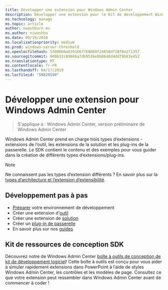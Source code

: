 ```yaml
---
title: Développer une extension pour Windows Admin Center
description: Développer une extension pour le Kit de développement Windows Admin Center (projet Honolulu)
ms.technology: manage
ms.topic: article
author: nwashburn-ms
ms.author: niwashbu
ms.date: 09/19/2018
ms.localizationpriority: medium
ms.prod: windows-server-threshold
ms.openlocfilehash: 53000b6a8391667768069f24658df28f8e271357
ms.sourcegitcommit: 0d0b32c8986ba7db9536e0b8648d4ddf9b03e452
ms.translationtype: MT
ms.contentlocale: fr-FR
ms.lasthandoff: 04/17/2019
ms.locfileid: "59829590"
---
```

# <a name="develop-an-extension-for-windows-admin-center"></a>Développer une extension pour Windows Admin Center

>S'applique à : Windows Admin Center, version préliminaire de Windows Admin Center

Windows Admin Center prend en charge trois types d’extensions - extensions de l’outil, les extensions de la solution et les plug-ins de la passerelle. Le SDK contient le contenu et des exemples pour vous guider dans la création de différents types d’extensions/plug-ins.

> [!NOTE]
> Ne connaissent pas les types d’extension différents ? En savoir plus sur la [types d’architecture et l’extension d’extensibilité](understand-extensions.md).

## <a name="development-step-by-step"></a>Développement pas à pas

- [Préparer](prepare-development-environment.md) votre environnement de développement
- Créer une extension d'[outil](develop-tool.md)
- Créer une extension de [solution](develop-solution.md)
- Créer un [plug-in de passerelle](develop-gateway-plugin.md)
- En savoir plus sur nos [guides](guides.md)

## <a name="sdk-design-toolkit"></a>Kit de ressources de conception SDK

Découvrez notre de Windows Admin Center [boîte à outils de conception de kit de développement logiciel](https://github.com/Microsoft/windows-admin-center-sdk/blob/master/WindowsAdminCenterDesignToolkit.zip)! Cette boîte à outils est conçu pour vous aider à simuler rapidement extensions dans PowerPoint à l’aide de styles Windows Admin Center, les contrôles et les modèles de page. Consultez ce que votre extension peut ressembler dans Windows Admin Center avant de commencer à coder !
